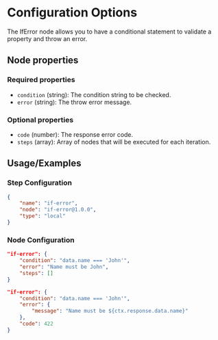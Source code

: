 # Configuration Options
The IfError node allows you to have a conditional statement to validate a property and throw an error.

## Node properties

### Required properties
- `condition` (string): The condition string to be checked.
- `error` (string): The throw error message.

### Optional properties
- `code` (number): The response error code.
- `steps` (array): Array of nodes that will be executed for each iteration.


## Usage/Examples
### Step Configuration

```json
{
    "name": "if-error",
    "node": "if-error@1.0.0",
    "type": "local"
}
```

### Node Configuration

```json
"if-error": {
    "condition": "data.name === 'John'",
    "error": "Name must be John",
    "steps": []
}
```
<p></p>

```json
"if-error": {
    "condition": "data.name === 'John'",
    "error": {
        "message": "Name must be ${ctx.response.data.name}"
    },
    "code": 422
}
```


